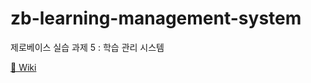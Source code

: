 # zb-learning-management-system
제로베이스 실습 과제 5 : 학습 관리 시스템

[📝 Wiki](https://github.com/zhyunk/zb-learning-management-system/wiki)
